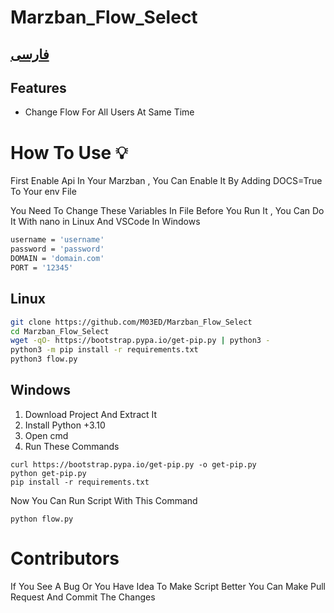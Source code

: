 # Marzban_Flow_Select

<h2><a href="./README-fa.md">
	فارسی
	</a></h2>

## Features
- Change Flow For All Users At Same Time

# How To Use 💡

First Enable Api In Your Marzban , 
You Can Enable It By Adding DOCS=True To Your env File

You Need To Change These Variables In File Before You Run It , You Can Do It With nano in Linux And VSCode In Windows

```bash
username = 'username'
password = 'password'
DOMAIN = 'domain.com'
PORT = '12345'
```

## Linux

```bash
git clone https://github.com/M03ED/Marzban_Flow_Select
cd Marzban_Flow_Select
wget -qO- https://bootstrap.pypa.io/get-pip.py | python3 -
python3 -m pip install -r requirements.txt
python3 flow.py
```

## Windows
1. Download Project And Extract It 
2. Install Python +3.10
3. Open cmd
4. Run These Commands
```
curl https://bootstrap.pypa.io/get-pip.py -o get-pip.py
python get-pip.py
pip install -r requirements.txt
```
Now You Can Run Script With This Command
```
python flow.py
```

# Contributors
If You See A Bug Or You Have Idea To Make Script Better You Can Make Pull Request And Commit The Changes
